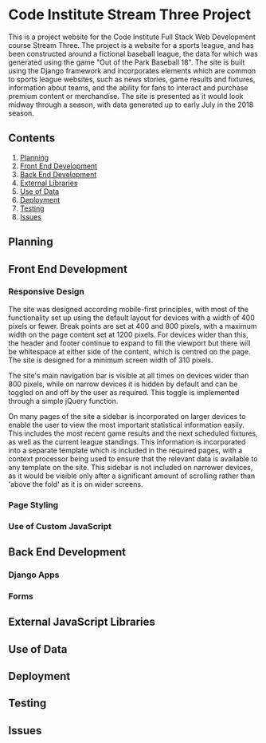 # Code Institute Stream Three Project

This is a project website for the Code Institute Full Stack Web Development course Stream Three. The project is a
website for a sports league, and has been constructed around a fictional baseball league, the data for which was
generated using the game "Out of the Park Baseball 18". The site is built using the Django framework and incorporates
elements which are common to sports league websites, such as news stories, game results and fixtures, information about
teams, and the ability for fans to interact and purchase premium content or merchandise. The site is presented as it
would look midway through a season, with data generated up to early July in the 2018 season.

## Contents
1. [Planning](#planning)
2. [Front End Development](#front-end-development)
3. [Back End Development](#back-end-development)
4. [External Libraries](#external-libraries)
5. [Use of Data](#use-of-data)
6. [Deployment](#deployment)
7. [Testing](#testing)
8. [Issues](#issues)

## Planning

## Front End Development

### Responsive Design

The site was designed according mobile-first principles, with most of the functionality set up using the default layout
for devices with a width of 400 pixels or fewer. Break points are set at 400 and 800 pixels, with a maximum width on the
 page content set at 1200 pixels. For devices wider than this, the header and footer continue to expand to fill the
 viewport but there will be whitespace at either side of the content, which is centred on the page. The site is designed
  for a minimum screen width of 310 pixels.

The site's main navigation bar is visible at all times on devices wider than 800 pixels, while on narrow devices it is
hidden by default and can be toggled on and off by the user as required. This toggle is implemented through a simple
jQuery function.

On many pages of the site a sidebar is incorporated on larger devices to enable the user to view the most important
statistical information easily. This includes the most recent game results and the next scheduled fixtures, as well as
the current league standings. This information is incorporated into a separate template which is included in the
required pages, with a context processor being used to ensure that the relevant data is available to any template on the
 site. This sidebar is not included on narrower devices, as it would be visible only after a significant amount of
 scrolling rather than 'above the fold' as it is on wider screens.

### Page Styling

### Use of Custom JavaScript

## Back End Development

### Django Apps

### Forms

## External JavaScript Libraries

## Use of Data

## Deployment

## Testing

## Issues